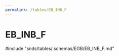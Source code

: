```yaml
---
permalink: /tables/EB_INB_F
---
```

# EB\_INB\_F
<!-- SPDX-License-Identifier: MPL-2.0 -->

<!-- ATTENTION : Ne pas supprimer ou modifier la ligne ci-dessous -->
#include "snds/tables/.schemas/EGB/EB_INB_F.md"
<!-- ATTENTION : Ne pas supprimer ou modifier la ligne ci-dessus -->
